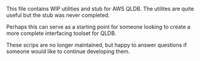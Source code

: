 This file contains WIP utilities and stub for AWS QLDB.
The utilites are quite useful but the stub was never completed.

Perhaps this can serve as a starting point for someone looking to create a more complete interfacing toolset for QLDB.

These scrips are no longer maintained, but happy to answer questions if someone would like to continue developing them.